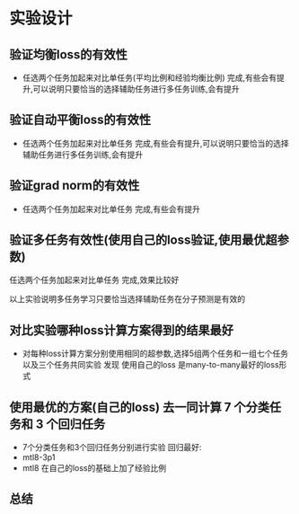 # 实验设计

## 验证均衡loss的有效性
- 任选两个任务加起来对比单任务(平均比例和经验均衡比例)
完成,有些会有提升,可以说明只要恰当的选择辅助任务进行多任务训练,会有提升

## 验证自动平衡loss的有效性
- 任选两个任务加起来对比单任务
完成,有些会有提升,可以说明只要恰当的选择辅助任务进行多任务训练,会有提升

## 验证grad norm的有效性
- 任选两个任务加起来对比单任务
完成,有些会有提升

## 验证多任务有效性(使用自己的loss验证,使用最优超参数)
任选两个任务加起来对比单任务
完成,效果比较好

以上实验说明多任务学习只要恰当选择辅助任务在分子预测是有效的

## 对比实验哪种loss计算方案得到的结果最好
- 对每种loss计算方案分别使用相同的超参数,选择5组两个任务和一组七个任务以及三个任务共同实验
发现 使用自己的loss 是many-to-many最好的loss形式

## 使用最优的方案(自己的loss) 去一同计算 7 个分类任务和 3 个回归任务
- 7个分类任务和3个回归任务分别进行实验
回归最好:
- mtl8-3p1
- mtl8 在自己的loss的基础上加了经验比例

## 总结
